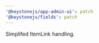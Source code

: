 ```yaml
---
'@keystonejs/app-admin-ui': patch
'@keystonejs/fields': patch
---
```


Simplifed ItemLink handling.
